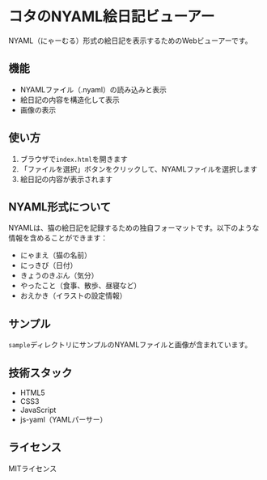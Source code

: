# コタのNYAML絵日記ビューアー

NYAML（にゃーむる）形式の絵日記を表示するためのWebビューアーです。

## 機能

- NYAMLファイル（.nyaml）の読み込みと表示
- 絵日記の内容を構造化して表示
- 画像の表示

## 使い方

1. ブラウザで`index.html`を開きます
2. 「ファイルを選択」ボタンをクリックして、NYAMLファイルを選択します
3. 絵日記の内容が表示されます

## NYAML形式について

NYAMLは、猫の絵日記を記録するための独自フォーマットです。以下のような情報を含めることができます：

- にゃまえ（猫の名前）
- にっきび（日付）
- きょうのきぶん（気分）
- やったこと（食事、散歩、昼寝など）
- おえかき（イラストの設定情報）

## サンプル

`sample`ディレクトリにサンプルのNYAMLファイルと画像が含まれています。

## 技術スタック

- HTML5
- CSS3
- JavaScript
- js-yaml（YAMLパーサー）

## ライセンス

MITライセンス 